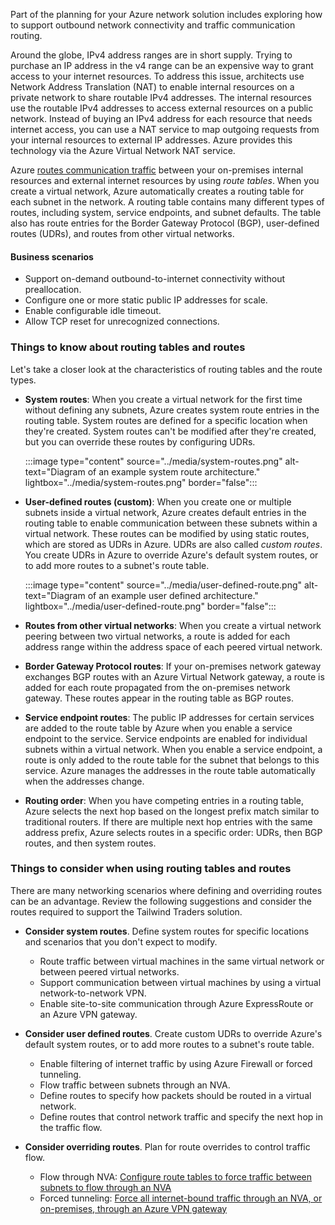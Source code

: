 Part of the planning for your Azure network solution includes exploring how to support outbound network connectivity and traffic communication routing.

Around the globe, IPv4 address ranges are in short supply. Trying to purchase an IP address in the v4 range can be an expensive way to grant access to your internet resources. To address this issue, architects use Network Address Translation (NAT) to enable internal resources on a private network to share routable IPv4 addresses. The internal resources use the routable IPv4 addresses to access external resources on a public network. Instead of buying an IPv4 address for each resource that needs internet access, you can use a NAT service to map outgoing requests from your internal resources to external IP addresses. Azure provides this technology via the Azure Virtual Network NAT service.

Azure [routes communication traffic](/azure/virtual-network/virtual-networks-udr-overview) between your on-premises internal resources and external internet resources by using _route tables_. When you create a virtual network, Azure automatically creates a routing table for each subnet in the network. A routing table contains many different types of routes, including system, service endpoints, and subnet defaults. The table also has route entries for the Border Gateway Protocol (BGP), user-defined routes (UDRs), and routes from other virtual networks.

#### Business scenarios

- Support on-demand outbound-to-internet connectivity without preallocation.
- Configure one or more static public IP addresses for scale.
- Enable configurable idle timeout.
- Allow TCP reset for unrecognized connections.

### Things to know about routing tables and routes

Let's take a closer look at the characteristics of routing tables and the route types.

- **System routes**: When you create a virtual network for the first time without defining any subnets, Azure creates system route entries in the routing table. System routes are defined for a specific location when they're created. System routes can't be modified after they're created, but you can override these routes by configuring UDRs.

   :::image type="content" source="../media/system-routes.png" alt-text="Diagram of an example system route architecture." lightbox="../media/system-routes.png" border="false":::

- **User-defined routes (custom)**: When you create one or multiple subnets inside a virtual network, Azure creates default entries in the routing table to enable communication between these subnets within a virtual network. These routes can be modified by using static routes, which are stored as UDRs in Azure. UDRs are also called _custom routes_. You create UDRs in Azure to override Azure's default system routes, or to add more routes to a subnet's route table. 

   :::image type="content" source="../media/user-defined-route.png" alt-text="Diagram of an example user defined architecture." lightbox="../media/user-defined-route.png" border="false":::

- **Routes from other virtual networks**: When you create a virtual network peering between two virtual networks, a route is added for each address range within the address space of each peered virtual network.

- **Border Gateway Protocol routes**: If your on-premises network gateway exchanges BGP routes with an Azure Virtual Network gateway, a route is added for each route propagated from the on-premises network gateway. These routes appear in the routing table as BGP routes.

- **Service endpoint routes**: The public IP addresses for certain services are added to the route table by Azure when you enable a service endpoint to the service. Service endpoints are enabled for individual subnets within a virtual network. When you enable a service endpoint, a route is only added to the route table for the subnet that belongs to this service. Azure manages the addresses in the route table automatically when the addresses change.

- **Routing order**: When you have competing entries in a routing table, Azure selects the next hop based on the longest prefix match similar to traditional routers. If there are multiple next hop entries with the same address prefix, Azure selects routes in a specific order: UDRs, then BGP routes, and then system routes.

### Things to consider when using routing tables and routes

There are many networking scenarios where defining and overriding routes can be an advantage. Review the following suggestions and consider the routes required to support the Tailwind Traders solution.

- **Consider system routes**. Define system routes for specific locations and scenarios that you don't expect to modify.
   - Route traffic between virtual machines in the same virtual network or between peered virtual networks.
   - Support communication between virtual machines by using a virtual network-to-network VPN.
   - Enable site-to-site communication through Azure ExpressRoute or an Azure VPN gateway.

- **Consider user defined routes**. Create custom UDRs to override Azure's default system routes, or to add more routes to a subnet's route table.
   - Enable filtering of internet traffic by using Azure Firewall or forced tunneling.
   - Flow traffic between subnets through an NVA.
   - Define routes to specify how packets should be routed in a virtual network.
   - Define routes that control network traffic and specify the next hop in the traffic flow.

- **Consider overriding routes**. Plan for route overrides to control traffic flow.
   - Flow through NVA: [Configure route tables to force traffic between subnets to flow through an NVA](/azure/virtual-network/tutorial-create-route-table-portal)
   - Forced tunneling: [Force all internet-bound traffic through an NVA, or on-premises, through an Azure VPN gateway](/azure/vpn-gateway/vpn-gateway-forced-tunneling-rm)